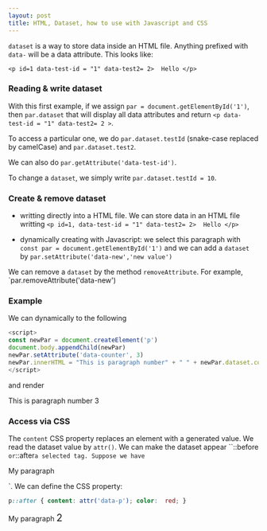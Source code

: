 ```yaml
---
layout: post
title: HTML, Dataset, how to use with Javascript and CSS
---
```


`dataset` is a way to store data inside an HTML file. Anything prefixed with `data-` will be a data attribute. This looks like:

  `<p id=1 data-test-id = "1" data-test2= 2>  Hello </p>`


### Reading & write dataset

With this first example, if we assign `par = document.getElementById('1')`, then `par.dataset` that will display all data attributes and return  `<p data-test-id = "1" data-test2= 2 >`.

To access a particular one, we do `par.dataset.testId`  (snake-case replaced by camelCase) and `par.dataset.test2`.

We can also do `par.getAttribute('data-test-id')`.

To change a `dataset`, we simply write `par.dataset.testId = 10`.

### Create & remove dataset

- writting directly into a HTML file. We can store data in an HTML file writting `<p id=1, data-test-id = "1" data-test2= 2>  Hello </p>`

- dynamically creating with Javascript: we select this paragraph with `const par = document.getElementById('1')` and we can add a `dataset` by
  `par.setAttribute('data-new','new value')`
  
 We can remove a `dataset`  by the method `removeAttribute`. For example,  `par.removeAttribute('data-new')


### Example
We can dynamically to the following
```javascript
<script>
const newPar = document.createElement('p')
document.body.appendChild(newPar)
newPar.setAttribute('data-counter', 3)
newPar.innerHTML = "This is paragraph number" + " " + newPar.dataset.counter
</script>
```
and render <p> This is paragraph number 3 </p>

### Access via CSS
The `content` CSS property replaces an element with a generated value. We read the dataset value by `attr()`. We can  make the dataset appear ``::before`  or `::after` a selected tag.
Suppose we have `<p id=1  data-p=2> My paragraph </p>`.  We can define the CSS property:

```css
p::after { content: attr('data-p'); color:  red; }
  ```
 <p> My paragraph <span style="font-size:20px;">2</span></p>

